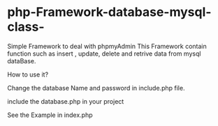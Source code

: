 # php-Framework-database-mysql-class-

Simple Framework to deal with phpmyAdmin 
This Framework contain function such as  insert , update, delete and retrive data from mysql dataBase. 

How to use it?

Change the database Name and password in include.php file. 

include the database.php in your project

See the Example in index.php 

